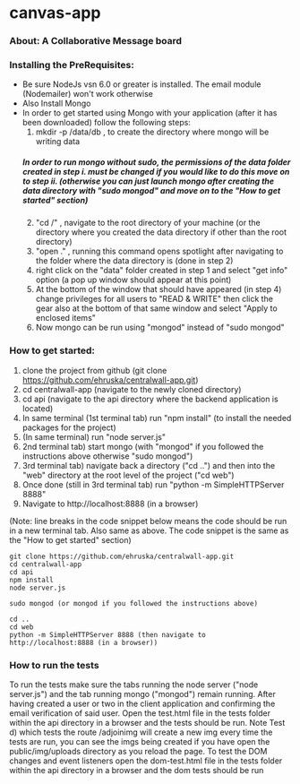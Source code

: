 

# canvas-app


### About:   A Collaborative Message board


### Installing the PreRequisites:
- Be sure NodeJs vsn 6.0 or greater is installed. The email module (Nodemailer) won't work otherwise
- Also Install Mongo
- In order to get started using Mongo with your application (after it has been downloaded) follow the following steps:
    1) mkdir -p /data/db   , to create the directory where mongo will be writing data
    ##### In order to run mongo without sudo, the permissions of the data folder created in step i. must be changed if you         would like to do this move on to step ii. (otherwise you can just launch mongo after creating the data directory with         "sudo mongod" and move on to the "How to get started" section)
    2) "cd /"   , navigate to the root directory of your machine (or the directory where you created the data directory if 
    other than the root directory)
    3) "open ."  , running this command opens spotlight after navigating to the folder where the data directory is (done in       step 2)
    4) right click on the "data" folder created in step 1 and select "get info" option (a pop up window should appear at this     point)
    5) At the bottom of the window that should have appeared (in step 4) change privileges for all users to "READ & WRITE"       then click the gear also at the bottom of that same window and select "Apply to enclosed items"
    6) Now mongo can be run using "mongod" instead of "sudo mongod"
    
### How to get started:
  1) clone the project from github (git clone https://github.com/ehruska/centralwall-app.git)
  2) cd centralwall-app (navigate to the newly cloned directory)
  3) cd api (navigate to the api directory where the backend application is located)
  4) In same terminal (1st terminal tab) run "npm install" (to install the needed packages for the project)
  5) (In same terminal) run "node server.js"
  6) 2nd terminal tab) start mongo (with "mongod" if you followed the instructions above otherwise "sudo mongod")
  7) 3rd terminal tab) navigate back a directory ("cd ..") and then into the "web" directory at the root level of the project ("cd web")
  8) Once done (still in 3rd terminal tab) run "python -m SimpleHTTPServer 8888"
  9) Navigate to http://localhost:8888 (in a browser)
  
 (Note: line breaks in the code snippet below means the code should be run in a new terminal tab. Also same as above. The       code snippet is the same as the "How to get started" section)
```
git clone https://github.com/ehruska/centralwall-app.git
cd centralwall-app
cd api
npm install
node server.js

sudo mongod (or mongod if you followed the instructions above)

cd ..
cd web
python -m SimpleHTTPServer 8888 (then navigate to http://localhost:8888 (in a browser))
```

### How to run the tests
To run the tests make sure the tabs running the node server ("node server.js") and the tab running mongo ("mongod")
remain running. After having created a user or two in the client application and confirming the email verification of said user. Open the test.html file in the tests folder within the api directory in a browser and the tests should be run. Note Test d) which tests the route /adjoinimg will create a new img every time the tests are run, you can see the imgs being created if you have open the public/img/uploads directory as you reload the page. To test the DOM changes and event listeners open the dom-test.html file in the tests folder within the api directory in a browser and the dom tests should be run


